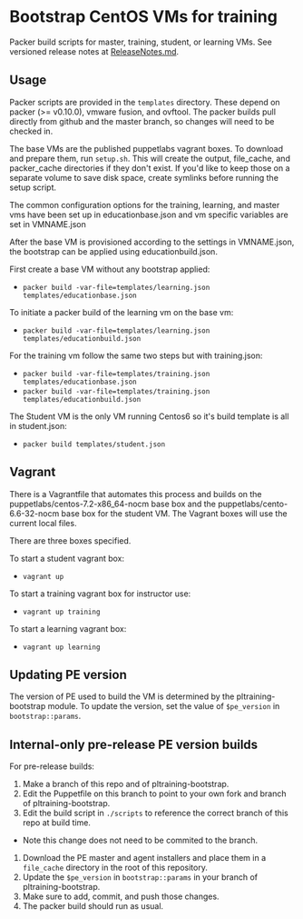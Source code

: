 # Bootstrap CentOS VMs for training
Packer build scripts for master, training, student, or learning VMs. See
versioned release notes at [ReleaseNotes.md](ReleaseNotes.md).

## Usage
Packer scripts are provided in the `templates` directory. These depend on
packer (>= v0.10.0), vmware fusion, and ovftool. The packer builds pull directly from github
and the master branch, so changes will need to be checked in.

The base VMs are the published puppetlabs vagrant boxes.  To download and
prepare them, run `setup.sh`. This will create the output, file_cache, and
packer_cache directories if they don't exist.  If you'd like to keep those on a
separate volume to save disk space, create symlinks before running the setup
script.

The common configuration options for the training, learning, and master vms
have been set up in educationbase.json and vm specific variables are set in
VMNAME.json

After the base VM is provisioned according to the settings in VMNAME.json, the
bootstrap can be applied using educationbuild.json.

First create a base VM without any bootstrap applied:
- `packer build -var-file=templates/learning.json templates/educationbase.json`

To initiate a packer build of the learning vm on the base vm:
- `packer build -var-file=templates/learning.json templates/educationbuild.json`

For the training vm follow the same two steps but with training.json:
- `packer build -var-file=templates/training.json templates/educationbase.json`
- `packer build -var-file=templates/training.json templates/educationbuild.json`

The Student VM is the only VM running Centos6 so it's build template is all in
student.json:
- `packer build templates/student.json`

## Vagrant
There is a Vagrantfile that automates this process and builds on the
puppetlabs/centos-7.2-x86_64-nocm base box and the puppetlabs/cento-6.6-32-nocm
base box for the student VM. The Vagrant boxes will use the current local
files.

There are three boxes specified.

To start a student vagrant box:
- `vagrant up`

To start a training vagrant box for instructor use:
- `vagrant up training`

To start a learning vagrant box:
- `vagrant up learning`

## Updating PE version
The version of PE used to build the VM is determined by the
pltraining-bootstrap module. To update the version, set the value of
`$pe_version` in `bootstrap::params`.

## Internal-only pre-release PE version builds
For pre-release builds:

1. Make a branch of this repo and of pltraining-bootstrap.
1. Edit the Puppetfile on this branch to point to your own fork and branch of
pltraining-bootstrap.
1. Edit the build script in `./scripts` to reference the correct branch of this
repo at build time.
  * Note this change does not need to be commited to the branch.
1. Download the PE master and agent installers and place them in a `file_cache`
directory in the root of this repository.
1. Update the `$pe_version` in `bootstrap::params` in your branch of
pltraining-bootstrap.
1. Make sure to add, commit, and push those changes.
1. The packer build should run as usual.
